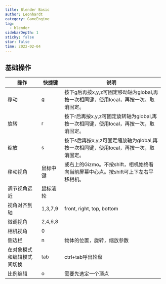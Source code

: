 ```yaml
---
title: Blender Basic
author: Leonhardt
category: GameEngine
tag:
  - blender
sidebarDepth: 1
sticky: false
star: false
time: 2022-02-04
---
```


## 基础操作
| 操作  | 快捷键  | 说明  |
| --------- |----------| -----|
| 移动  | g | 按下g后再按x,y,z可固定移动轴为global,再按一次相同键，使用local，再按一次，取消固定。 |
| 旋转  | r | 按下r后再按x,y,z可固定旋转轴为global,再按一次相同键，使用local，再按一次，取消固定。 |
| 缩放  | s | 按下s后再按x,y,z可固定缩放轴为global,再按一次相同键，使用local，再按一次，取消固定。 |
| 移动视角 | 鼠标中键 | 或右上的Gizmo。不按shift，相机始终看向当前屏幕中心点。按shift可上下左右平移相机。 |
| 调节视角远近 | 鼠标滚轮 |   |
| 视角对齐到轴 | 1,3,7,9 | front, right, top, bottom |
| 微调视角 | 2,4,6,8 |   |
| 相机视角 | 0 |   |
| 侧边栏 | n | 物体的位置，旋转，缩放参数 |
| 在对象模式和编辑模式间切换 | tab | ctrl+tab呼出轮盘 |
| 比例编辑 | o | 需要先选定一个顶点 |